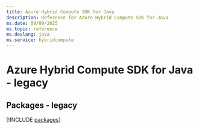 ```yaml
---
title: Azure Hybrid Compute SDK for Java
description: Reference for Azure Hybrid Compute SDK for Java
ms.date: 09/09/2025
ms.topic: reference
ms.devlang: java
ms.service: hybridcompute
---
```

# Azure Hybrid Compute SDK for Java - legacy
## Packages - legacy
[!INCLUDE [packages](hybrid-compute-index.md)]